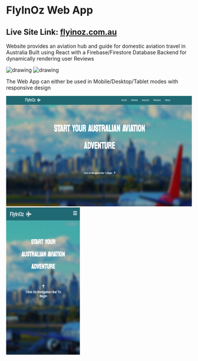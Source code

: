 # FlyInOz Web App

## Live Site Link: [flyinoz.com.au](https://flyinoz.netlify.app/)

Website provides an aviation hub and guide for domestic aviation travel in Australia
Built using React with a Firebase/Firestore Database Backend for dynamically rendering user Reviews

<img src="https://firebase.google.com/images/brand-guidelines/logo-vertical.png" alt="drawing" width="100"/> <img src="https://cdn.freebiesupply.com/logos/large/2x/react-1-logo-png-transparent.png" alt="drawing" width="100"/>

The Web App can either be used in Mobile/Desktop/Tablet modes with responsive design

<img src="https://github.com/nikhilsurfingaus/FlyInOzApp/blob/main/src/videos/desk.png" alt="drawing" width="600" height="300"/> 
<img src="https://github.com/nikhilsurfingaus/FlyInOzApp/blob/main/src/videos/mob.png" alt="drawing" width="200" height="400"/>
